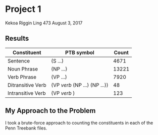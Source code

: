 # Project 1

Kekoa Riggin
Ling 473
August 3, 2017

## Results

| Constituent | PTB symbol | Count |
| ----------- | ---------- | ----- |
| Sentence | (S ...) | 4671 |
| Noun Phrase| (NP ...) | 13221 |
| Verb Phrase| (VP ...) | 7920 |
| Ditransitive Verb | (VP *verb* (NP ...) (NP ...)) | 48 |
| Intransitive Verb | (VP *verb* ) | 123 |

## My Approach to the Problem

I took a brute-force approach to counting the constituents in each of the Penn Treebank files.
